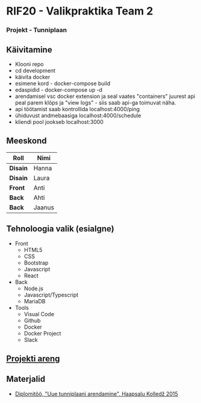 # RIF20 - Valikpraktika Team 2

### Projekt - Tunniplaan

## Käivitamine

- Klooni repo
- cd development
- käivita docker
- esimene kord - docker-compose build
- edaspidid - docker-compose up -d
- arendamisel vsc docker extension ja seal vaates "containers" juurest api peal parem klõps ja "view logs" - siis saab api-ga toimuvat näha.
- api töötamist saab kontrollida localhost:4000/ping
- ühiduvust andmebaasiga localhost:4000/schedule
- kliendi pool jookseb localhost:3000

## Meeskond

| **Roll**   | **Nimi** |
| ---------- | -------- |
| **Disain** | Hanna    |
| **Disain** | Laura    |
| **Front**  | Anti     |
| **Back**   | Ahti     |
| **Back**   | Jaanus   |

## Tehnoloogia valik (esialgne)

- Front
  - HTML5
  - CSS
  - Bootstrap
  - Javascript
  - React
- Back
  - Node.js
  - Javascript/Typescript
  - MariaDB
- Tools
  - Visual Code
  - Github
  - Docker
  - Docker Project
  - Slack

## [Projekti areng](https://github.com/tluhk/rif20-valikpraktika-2/blob/master/project-docs/readme.md)


## Materjalid

- [Diplomitöö, "Uue tunniplaani arendamine", Haapsalu Kolledž 2015](https://www.etera.ee/zoom/4375/view?page=1&p=separate&search=&view=0,0,2480,3509)
